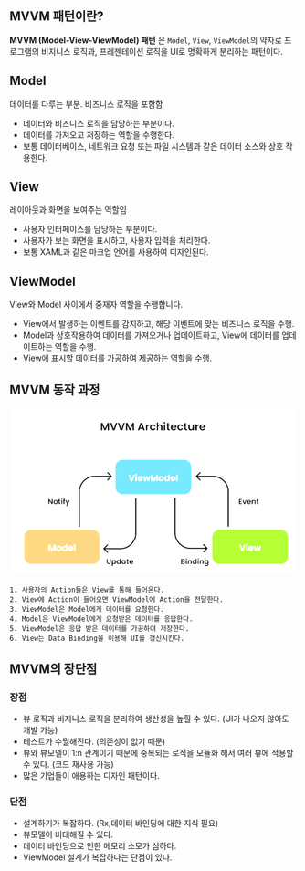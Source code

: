 ## MVVM 패턴이란?
**MVVM (Model-View-ViewModel) 패턴** 은 ```Model```, ```View```, ```ViewModel```의 약자로 프로그램의 비지니스 로직과, 프레젠테이션 로직을 UI로 명확하게 분리하는 패턴이다.

## Model
데이터를 다루는 부분. 비즈니스 로직을 포함함
+ 데이터와 비즈니스 로직을 담당하는 부분이다.
+ 데이터를 가져오고 저장하는 역할을 수행한다.
+ 보통 데이터베이스, 네트워크 요청 또는 파일 시스템과 같은 데이터 소스와 상호 작용한다.

## View
레이아웃과 화면을 보여주는 역할임

+ 사용자 인터페이스를 담당하는 부분이다.
+ 사용자가 보는 화면을 표시하고, 사용자 입력을 처리한다.
+ 보통 XAML과 같은 마크업 언어를 사용하여 디자인된다.

## ViewModel
View와 Model 사이에서 중재자 역할을 수행합니다.
+ View에서 발생하는 이벤트를 감지하고, 해당 이벤트에 맞는 비즈니스 로직을 수행.
+ Model과 상호작용하여 데이터를 가져오거나 업데이트하고, View에 데이터를 업데이트하는 역할을 수행.
+ View에 표시할 데이터를 가공하여 제공하는 역할을 수행.

## MVVM 동작 과정
![alt text](image.png)
```
1. 사용자의 Action들은 View를 통해 들어온다.
2. View에 Action이 들어오면 ViewModel에 Action을 전달한다.
3. ViewModel은 Model에게 데이터를 요청한다.
4. Model은 ViewModel에게 요청받은 데이터를 응답한다.
5. ViewModel은 응답 받은 데이터를 가공하여 저장한다.
6. View는 Data Binding을 이용해 UI를 갱신시킨다. 
```

## MVVM의 장단점
### 장점
+ 뷰 로직과 비지니스 로직을 분리하여 생산성을 높힐 수 있다. (UI가 나오지 않아도 개발 가능)
+ 테스트가 수월해진다. (의존성이 없기 때문)
+ 뷰와 뷰모델이 1:n 관계이기 때문에 중복되는 로직을 모듈화 해서 여러 뷰에 적용할 수 있다. (코드 재사용 가능)
+ 많은 기업들이 애용하는 디자인 패턴이다.

### 단점
+ 설계하기가 복잡하다. (Rx,데이터 바인딩에 대한 지식 필요)
+ 뷰모델이 비대해질 수 있다.
+ 데이터 바인딩으로 인한 메모리 소모가 심하다.
+ ViewModel 설계가 복잡하다는 단점이 있다.